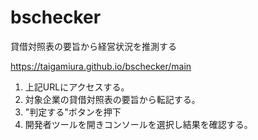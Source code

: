 # bschecker
貸借対照表の要旨から経営状況を推測する

https://taigamiura.github.io/bschecker/main
1. 上記URLにアクセスする。
2. 対象企業の貸借対照表の要旨から転記する。
3. "判定する"ボタンを押下
4. 開発者ツールを開きコンソールを選択し結果を確認する。
